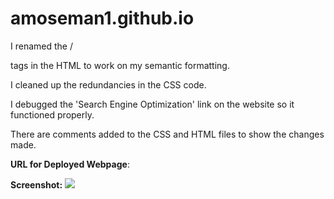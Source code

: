 # amoseman1.github.io

I renamed the /<div> tags in the HTML to work on my semantic formatting.

I cleaned up the redundancies in the CSS code.

I debugged the 'Search Engine Optimization' link on the website so it functioned properly.

There are comments added to the CSS and HTML files to show the changes made.

**URL for Deployed Webpage**:
<a href=https://amoseman1.github.io></a>

**Screenshot:**
<img src="_Users_amymoseman_Desktop_Class_Homework_amoseman1.github.io_index.html (1).png" />
